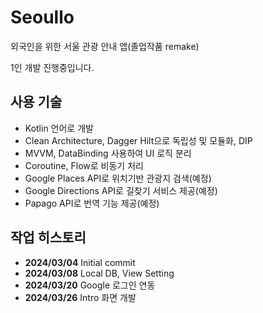 # Seoullo
외국인을 위한 서울 관광 안내 앱(졸업작품 remake)

1인 개발 진행중입니다.

## 사용 기술
* Kotlin 언어로 개발
* Clean Architecture, Dagger Hilt으로 독립성 및 모듈화, DIP
* MVVM, DataBinding 사용하여 UI 로직 분리
* Coroutine, Flow로 비동기 처리
* Google Places API로 위치기반 관광지 검색(예정)
* Google Directions API로 길찾기 서비스 제공(예정)
* Papago API로 번역 기능 제공(예정)

## 작업 히스토리
* **2024/03/04** Initial commit
* **2024/03/08** Local DB, View Setting
* **2024/03/20** Google 로그인 연동
* **2024/03/26** Intro 화면 개발
